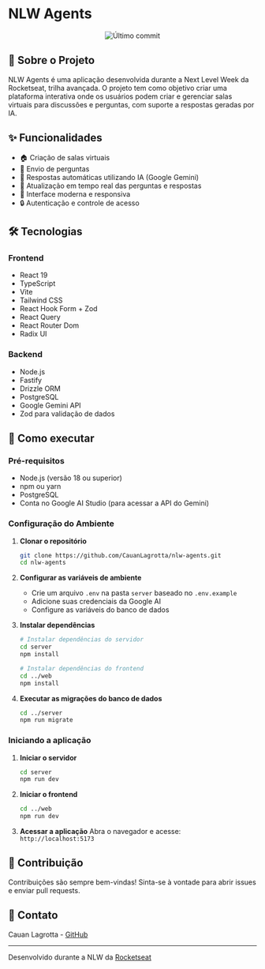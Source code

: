 # NLW Agents

<p align="center">
  <img src="https://img.shields.io/github/last-commit/CauanLagrotta/nlw-agents" alt="Último commit">
</p>

## 🚀 Sobre o Projeto

NLW Agents é uma aplicação desenvolvida durante a Next Level Week da Rocketseat, trilha avançada. O projeto tem como objetivo criar uma plataforma interativa onde os usuários podem criar e gerenciar salas virtuais para discussões e perguntas, com suporte a respostas geradas por IA.

## ✨ Funcionalidades

- 🏠 Criação de salas virtuais
- 💬 Envio de perguntas
- 🤖 Respostas automáticas utilizando IA (Google Gemini)
- 🔄 Atualização em tempo real das perguntas e respostas
- 🎨 Interface moderna e responsiva
- 🔒 Autenticação e controle de acesso

## 🛠️ Tecnologias

### Frontend
- React 19
- TypeScript
- Vite
- Tailwind CSS
- React Hook Form + Zod
- React Query
- React Router Dom
- Radix UI

### Backend
- Node.js
- Fastify
- Drizzle ORM
- PostgreSQL
- Google Gemini API
- Zod para validação de dados

## 🚀 Como executar

### Pré-requisitos

- Node.js (versão 18 ou superior)
- npm ou yarn
- PostgreSQL
- Conta no Google AI Studio (para acessar a API do Gemini)

### Configuração do Ambiente

1. **Clonar o repositório**
   ```bash
   git clone https://github.com/CauanLagrotta/nlw-agents.git
   cd nlw-agents
   ```

2. **Configurar as variáveis de ambiente**
   - Crie um arquivo `.env` na pasta `server` baseado no `.env.example`
   - Adicione suas credenciais da Google AI
   - Configure as variáveis do banco de dados

3. **Instalar dependências**
   ```bash
   # Instalar dependências do servidor
   cd server
   npm install
   
   # Instalar dependências do frontend
   cd ../web
   npm install
   ```

4. **Executar as migrações do banco de dados**
   ```bash
   cd ../server
   npm run migrate
   ```

### Iniciando a aplicação

1. **Iniciar o servidor**
   ```bash
   cd server
   npm run dev
   ```

2. **Iniciar o frontend**
   ```bash
   cd ../web
   npm run dev
   ```

3. **Acessar a aplicação**
   Abra o navegador e acesse: `http://localhost:5173`


## 🤝 Contribuição

Contribuições são sempre bem-vindas! Sinta-se à vontade para abrir issues e enviar pull requests.

## 📧 Contato

Cauan Lagrotta - [GitHub](https://github.com/CauanLagrotta)

---

Desenvolvido durante a NLW da [Rocketseat](https://www.rocketseat.com.br/)